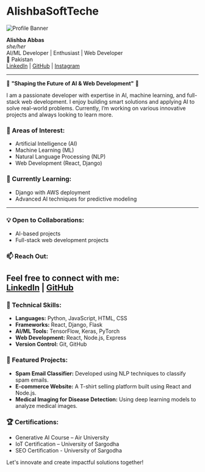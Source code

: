 # AlishbaSoftTeche

![Profile Banner](path/to/profile.svg)  <!-- Replace with the path to your uploaded SVG -->

**Alishba Abbas**  
*she/her*  
AI/ML Developer | Enthusiast | Web Developer  
📍 Pakistan  
[LinkedIn](https://www.linkedin.com/in/alishba-abbas-b16656229) | [GitHub](https://github.com/AlishbaSoftTeche) | [Instagram](https://www.instagram.com/alishba_softteche?utm_source=qr&igsh=MTNkcTNzZXJkYnJyeQ==)

---

🌟 **"Shaping the Future of AI & Web Development"** 🌟

I am a passionate developer with expertise in AI, machine learning, and full-stack web development. I enjoy building smart solutions and applying AI to solve real-world problems. Currently, I’m working on various innovative projects and always looking to learn more.

### 👀 Areas of Interest:
- Artificial Intelligence (AI)
- Machine Learning (ML)
- Natural Language Processing (NLP)
- Web Development (React, Django)

### 🌱 Currently Learning:
- Django with AWS deployment
- Advanced AI techniques for predictive modeling
---
### 💡 Open to Collaborations:
- AI-based projects
- Full-stack web development projects

### 📫 Reach Out:
Feel free to connect with me:  
[LinkedIn](https://www.linkedin.com/in/alishba-abbas-b16656229) | [GitHub](https://github.com/AlishbaSoftTeche)
---
### 🔧 Technical Skills:
- **Languages:** Python, JavaScript, HTML, CSS
- **Frameworks:** React, Django, Flask
- **AI/ML Tools:** TensorFlow, Keras, PyTorch
- **Web Development:** React, Node.js, Express
- **Version Control:** Git, GitHub

### 🚀 Featured Projects:
- **Spam Email Classifier:** Developed using NLP techniques to classify spam emails.
- **E-commerce Website:** A T-shirt selling platform built using React and Node.js.
- **Medical Imaging for Disease Detection:** Using deep learning models to analyze medical images.

### 🏆 Certifications:
- Generative AI Course – Air University
- IoT Certification – University of Sargodha
- SEO Certification - University of Sargodha

Let's innovate and create impactful solutions together!
